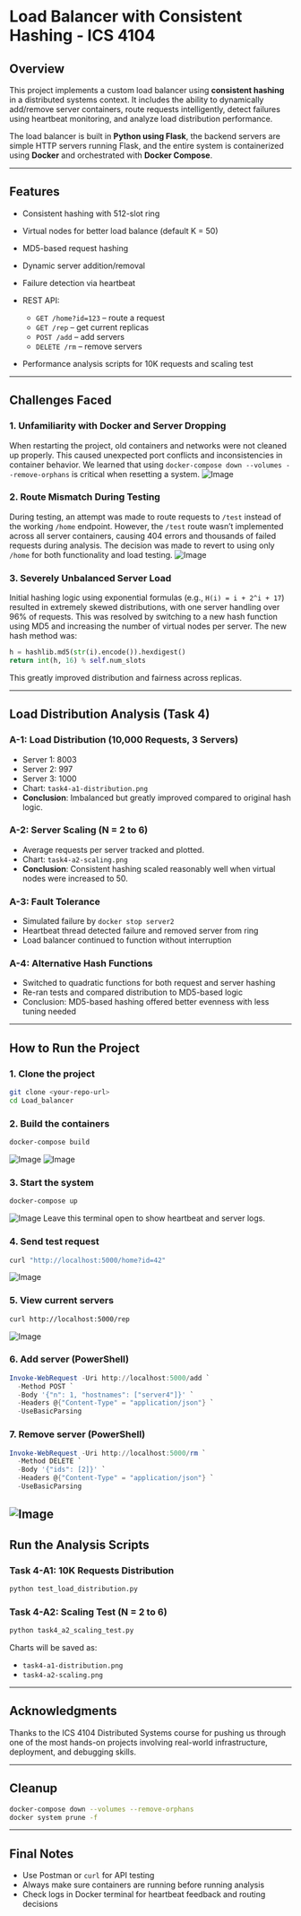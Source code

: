 # Load Balancer with Consistent Hashing - ICS 4104

## Overview

This project implements a custom load balancer using **consistent hashing** in a distributed systems context. It includes the ability to dynamically add/remove server containers, route requests intelligently, detect failures using heartbeat monitoring, and analyze load distribution performance.

The load balancer is built in **Python using Flask**, the backend servers are simple HTTP servers running Flask, and the entire system is containerized using **Docker** and orchestrated with **Docker Compose**.

---

## Features

* Consistent hashing with 512-slot ring
* Virtual nodes for better load balance (default K = 50)
* MD5-based request hashing
* Dynamic server addition/removal
* Failure detection via heartbeat
* REST API:

  * `GET /home?id=123` – route a request
  * `GET /rep` – get current replicas
  * `POST /add` – add servers
  * `DELETE /rm` – remove servers
* Performance analysis scripts for 10K requests and scaling test

---

## Challenges Faced

### 1. **Unfamiliarity with Docker and Server Dropping**

When restarting the project, old containers and networks were not cleaned up properly. This caused unexpected port conflicts and inconsistencies in container behavior. We learned that using `docker-compose down --volumes --remove-orphans` is critical when resetting a system.
![Image](https://github.com/user-attachments/assets/67c2f0cf-0632-4f62-b784-71cbbbbd13ae)

### 2. **Route Mismatch During Testing**

During testing, an attempt was made to route requests to `/test` instead of the working `/home` endpoint. However, the `/test` route wasn’t implemented across all server containers, causing 404 errors and thousands of failed requests during analysis. The decision was made to revert to using only `/home` for both functionality and load testing.
![Image](https://github.com/user-attachments/assets/8eb5ba92-35a4-460b-a666-8ac694ac0db6)

### 3. **Severely Unbalanced Server Load**

Initial hashing logic using exponential formulas (e.g., `H(i) = i + 2^i + 17`) resulted in extremely skewed distributions, with one server handling over 96% of requests. This was resolved by switching to a new hash function using MD5 and increasing the number of virtual nodes per server. The new hash method was:

```python
h = hashlib.md5(str(i).encode()).hexdigest()
return int(h, 16) % self.num_slots
```

This greatly improved distribution and fairness across replicas.

---

## Load Distribution Analysis (Task 4)

### A-1: Load Distribution (10,000 Requests, 3 Servers)

* Server 1: 8003
* Server 2: 997
* Server 3: 1000
* Chart: `task4-a1-distribution.png`
* **Conclusion**: Imbalanced but greatly improved compared to original hash logic.

### A-2: Server Scaling (N = 2 to 6)

* Average requests per server tracked and plotted.
* Chart: `task4-a2-scaling.png`
* **Conclusion**: Consistent hashing scaled reasonably well when virtual nodes were increased to 50.

### A-3: Fault Tolerance

* Simulated failure by `docker stop server2`
* Heartbeat thread detected failure and removed server from ring
* Load balancer continued to function without interruption

### A-4: Alternative Hash Functions

* Switched to quadratic functions for both request and server hashing
* Re-ran tests and compared distribution to MD5-based logic
* Conclusion: MD5-based hashing offered better evenness with less tuning needed

---

## How to Run the Project

### 1. **Clone the project**

```bash
git clone <your-repo-url>
cd Load_balancer
```

### 2. **Build the containers**

```bash
docker-compose build
```
![Image](https://github.com/user-attachments/assets/f1be47c8-a703-4c51-8e67-1b123dec815a)
![Image](https://github.com/user-attachments/assets/5d86f856-bd8f-4b36-8923-5ff0a44f7b87)

### 3. **Start the system**

```bash
docker-compose up
```
![Image](https://github.com/user-attachments/assets/636ae4df-bc12-44ca-adc5-674e2f9787f2)
Leave this terminal open to show heartbeat and server logs.

### 4. **Send test request**

```bash
curl "http://localhost:5000/home?id=42"
```
![Image](https://github.com/user-attachments/assets/bfbf93d5-84d1-431a-aaa0-89f8a482c561)

### 5. **View current servers**

```bash
curl http://localhost:5000/rep
```
![Image](https://github.com/user-attachments/assets/77584b77-4fb2-4071-812c-fae09848d7d0)

### 6. **Add server** (PowerShell)

```powershell
Invoke-WebRequest -Uri http://localhost:5000/add `
  -Method POST `
  -Body '{"n": 1, "hostnames": ["server4"]}' `
  -Headers @{"Content-Type" = "application/json"} `
  -UseBasicParsing
```
### 7. **Remove server** (PowerShell)

```powershell
Invoke-WebRequest -Uri http://localhost:5000/rm `
  -Method DELETE `
  -Body '{"ids": [2]}' `
  -Headers @{"Content-Type" = "application/json"} `
  -UseBasicParsing
```
![Image](https://github.com/user-attachments/assets/89a8e4ec-60c2-47a0-95ab-3648064ee88a)
---

## Run the Analysis Scripts

### Task 4-A1: 10K Requests Distribution

```bash
python test_load_distribution.py
```

### Task 4-A2: Scaling Test (N = 2 to 6)

```bash
python task4_a2_scaling_test.py
```

Charts will be saved as:

* `task4-a1-distribution.png`
* `task4-a2-scaling.png`

---

## Acknowledgments

Thanks to the ICS 4104 Distributed Systems course for pushing us through one of the most hands-on projects involving real-world infrastructure, deployment, and debugging skills.

---

## Cleanup

```bash
docker-compose down --volumes --remove-orphans
docker system prune -f
```

---

## Final Notes

* Use Postman or `curl` for API testing
* Always make sure containers are running before running analysis
* Check logs in Docker terminal for heartbeat feedback and routing decisions
